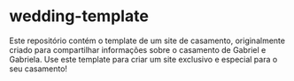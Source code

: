 # wedding-template
Este repositório contém o template de um site de casamento, originalmente criado para compartilhar informações sobre o casamento de Gabriel e Gabriela. Use este template para criar um site exclusivo e especial para o seu casamento! 
